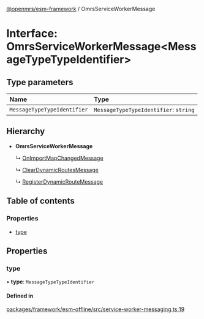 [@openmrs/esm-framework](../API.md) / OmrsServiceWorkerMessage

# Interface: OmrsServiceWorkerMessage<MessageTypeTypeIdentifier\>

## Type parameters

| Name | Type |
| :------ | :------ |
| `MessageTypeTypeIdentifier` | `MessageTypeTypeIdentifier`: `string` |

## Hierarchy

- **OmrsServiceWorkerMessage**

  ↳ [OnImportMapChangedMessage](onimportmapchangedmessage.md)

  ↳ [ClearDynamicRoutesMessage](cleardynamicroutesmessage.md)

  ↳ [RegisterDynamicRouteMessage](registerdynamicroutemessage.md)

## Table of contents

### Properties

- [type](omrsserviceworkermessage.md#type)

## Properties

### type

• **type**: `MessageTypeTypeIdentifier`

#### Defined in

[packages/framework/esm-offline/src/service-worker-messaging.ts:19](https://github.com/openmrs/openmrs-esm-core/blob/master/packages/framework/esm-offline/src/service-worker-messaging.ts#L19)
